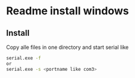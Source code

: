 # Readme install windows

## Install

Copy alle files in one directory and start serial like  

```bash
serial.exe -f 
or
serial.exe -s <portname like com3>
```
